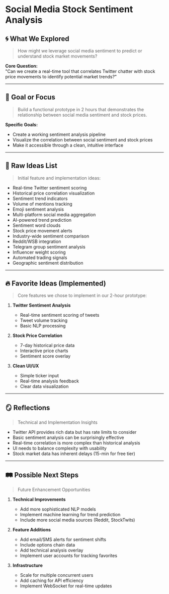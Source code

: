 # Social Media Stock Sentiment Analysis

## 🌀 What We Explored
> How might we leverage social media sentiment to predict or understand stock market movements?

**Core Question:**  
"Can we create a real-time tool that correlates Twitter chatter with stock price movements to identify potential market trends?"

---

## 🎯 Goal or Focus
> Build a functional prototype in 2 hours that demonstrates the relationship between social media sentiment and stock prices.

**Specific Goals:**
- Create a working sentiment analysis pipeline
- Visualize the correlation between social sentiment and stock prices
- Make it accessible through a clean, intuitive interface

---

## 🌱 Raw Ideas List
> Initial feature and implementation ideas:

- Real-time Twitter sentiment scoring
- Historical price correlation visualization
- Sentiment trend indicators
- Volume of mentions tracking
- Emoji sentiment analysis
- Multi-platform social media aggregation
- AI-powered trend prediction
- Sentiment word clouds
- Stock price movement alerts
- Industry-wide sentiment comparison
- Reddit/WSB integration
- Telegram group sentiment analysis
- Influencer weight scoring
- Automated trading signals
- Geographic sentiment distribution

---

## 🔥 Favorite Ideas (Implemented)
> Core features we chose to implement in our 2-hour prototype:

1. **Twitter Sentiment Analysis**
   - Real-time sentiment scoring of tweets
   - Tweet volume tracking
   - Basic NLP processing

2. **Stock Price Correlation**
   - 7-day historical price data
   - Interactive price charts
   - Sentiment score overlay

3. **Clean UI/UX**
   - Simple ticker input
   - Real-time analysis feedback
   - Clear data visualization

---

## 🪞 Reflections
> Technical and Implementation Insights

- Twitter API provides rich data but has rate limits to consider
- Basic sentiment analysis can be surprisingly effective
- Real-time correlation is more complex than historical analysis
- UI needs to balance complexity with usability
- Stock market data has inherent delays (15-min for free tier)

---

## 🛤 Possible Next Steps
> Future Enhancement Opportunities

1. **Technical Improvements**
   - Add more sophisticated NLP models
   - Implement machine learning for trend prediction
   - Include more social media sources (Reddit, StockTwits)

2. **Feature Additions**
   - Add email/SMS alerts for sentiment shifts
   - Include options chain data
   - Add technical analysis overlay
   - Implement user accounts for tracking favorites

3. **Infrastructure**
   - Scale for multiple concurrent users
   - Add caching for API efficiency
   - Implement WebSocket for real-time updates 